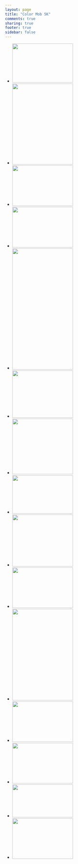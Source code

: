 ```yaml
---
layout: page
title: "Color Mob 5K"
comments: true
sharing: true
footer: true
sidebar: false
---
```

<div id="wookmark"><ul id="tiles">
<li><a href="http://img.gtww.net/2012/12_Color_Mob_5k/1e8a/colormob5k-1_210279c.jpg"><img data-title="" data-description="" src="http://img.gtww.net/2012/12_Color_Mob_5k/1e8a/Resizes/colormob5k-1_74f0.jpg" height="128" width="200"/></a></li>
<li><a href="http://img.gtww.net/2012/12_Color_Mob_5k/1e8a/colormob5k-10_c9bc716.jpg"><img data-title="" data-description="" src="http://img.gtww.net/2012/12_Color_Mob_5k/1e8a/Resizes/colormob5k-10_852f.jpg" height="265" width="200"/></a></li>
<li><a href="http://img.gtww.net/2012/12_Color_Mob_5k/1e8a/colormob5k-11_ec475d3.jpg"><img data-title="" data-description="" src="http://img.gtww.net/2012/12_Color_Mob_5k/1e8a/Resizes/colormob5k-11_fe91.jpg" height="133" width="200"/></a></li>
<li><a href="http://img.gtww.net/2012/12_Color_Mob_5k/1e8a/colormob5k-12_a49df7c.jpg"><img data-title="" data-description="" src="http://img.gtww.net/2012/12_Color_Mob_5k/1e8a/Resizes/colormob5k-12_381a.jpg" height="133" width="200"/></a></li>
<li><a href="http://img.gtww.net/2012/12_Color_Mob_5k/1e8a/colormob5k-13_2c4a5e3.jpg"><img data-title="" data-description="" src="http://img.gtww.net/2012/12_Color_Mob_5k/1e8a/Resizes/colormob5k-13_f6cc.jpg" height="397" width="200"/></a></li>
<li><a href="http://img.gtww.net/2012/12_Color_Mob_5k/1e8a/colormob5k-14_fb1c638.jpg"><img data-title="" data-description="" src="http://img.gtww.net/2012/12_Color_Mob_5k/1e8a/Resizes/colormob5k-14_36e1.jpg" height="155" width="200"/></a></li>
<li><a href="http://img.gtww.net/2012/12_Color_Mob_5k/1e8a/colormob5k-15_6799193.jpg"><img data-title="" data-description="" src="http://img.gtww.net/2012/12_Color_Mob_5k/1e8a/Resizes/colormob5k-15_2e12.jpg" height="182" width="200"/></a></li>
<li><a href="http://img.gtww.net/2012/12_Color_Mob_5k/1e8a/colormob5k-2_6dbcacb.jpg"><img data-title="" data-description="" src="http://img.gtww.net/2012/12_Color_Mob_5k/1e8a/Resizes/colormob5k-2_ace1.jpg" height="126" width="200"/></a></li>
<li><a href="http://img.gtww.net/2012/12_Color_Mob_5k/1e8a/colormob5k-3_5c669e6.jpg"><img data-title="" data-description="" src="http://img.gtww.net/2012/12_Color_Mob_5k/1e8a/Resizes/colormob5k-3_f1b3.jpg" height="170" width="200"/></a></li>
<li><a href="http://img.gtww.net/2012/12_Color_Mob_5k/1e8a/colormob5k-4_e7df576.jpg"><img data-title="" data-description="" src="http://img.gtww.net/2012/12_Color_Mob_5k/1e8a/Resizes/colormob5k-4_c26e.jpg" height="133" width="200"/></a></li>
<li><a href="http://img.gtww.net/2012/12_Color_Mob_5k/1e8a/colormob5k-5_8b96c13.jpg"><img data-title="" data-description="" src="http://img.gtww.net/2012/12_Color_Mob_5k/1e8a/Resizes/colormob5k-5_3736.jpg" height="300" width="200"/></a></li>
<li><a href="http://img.gtww.net/2012/12_Color_Mob_5k/1e8a/colormob5k-6_290da85.jpg"><img data-title="" data-description="" src="http://img.gtww.net/2012/12_Color_Mob_5k/1e8a/Resizes/colormob5k-6_a014.jpg" height="133" width="200"/></a></li>
<li><a href="http://img.gtww.net/2012/12_Color_Mob_5k/1e8a/colormob5k-7_d20aba3.jpg"><img data-title="" data-description="" src="http://img.gtww.net/2012/12_Color_Mob_5k/1e8a/Resizes/colormob5k-7_00a4.jpg" height="133" width="200"/></a></li>
<li><a href="http://img.gtww.net/2012/12_Color_Mob_5k/1e8a/colormob5k-8_1ff7011.jpg"><img data-title="" data-description="" src="http://img.gtww.net/2012/12_Color_Mob_5k/1e8a/Resizes/colormob5k-8_24b1.jpg" height="108" width="200"/></a></li>
<li><a href="http://img.gtww.net/2012/12_Color_Mob_5k/1e8a/colormob5k-9_04a60ba.jpg"><img data-title="" data-description="" src="http://img.gtww.net/2012/12_Color_Mob_5k/1e8a/Resizes/colormob5k-9_bb3c.jpg" height="133" width="200"/></a></li>
</ul></div>
